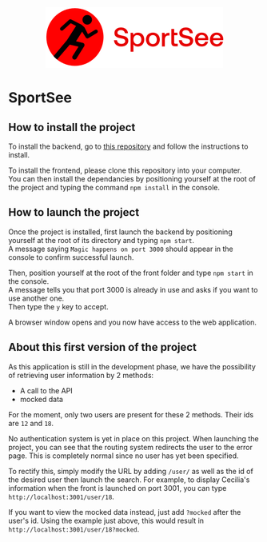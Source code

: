 <p align="center"><img src="./public/images/logo.svg"></p>

# SportSee

## How to install the project

To install the backend, go to [this repository](https://github.com/OpenClassrooms-Student-Center/P9-front-end-dashboard) and follow the instructions to install.

To install the frontend, please clone this repository into your computer.  
You can then install the dependancies by positioning yourself at the root of the project and typing the command `npm install` in the console.  


## How to launch the project

Once the project is installed, first launch the backend by positioning yourself at the root of its directory and typing `npm start`.  
A message saying `Magic happens on port 3000` should appear in the console to confirm successful launch.

Then, position yourself at the root of the front folder and type `npm start` in the console.  
A message tells you that port 3000 is already in use and asks if you want to use another one.  
Then type the `y` key to accept. 

A browser window opens and you now have access to the web application.  


## About this first version of the project

As this application is still in the development phase, we have the possibility of retrieving user information by 2 methods:
- A call to the API
- mocked data

For the moment, only two users are present for these 2 methods. Their ids are `12` and `18`.

No authentication system is yet in place on this project.
When launching the project, you can see that the routing system redirects the user to the error page.
This is completely normal since no user has yet been specified.

To rectify this, simply modify the URL by adding `/user/` as well as the id of the desired user then launch the search.
For example, to display Cecilia's information when the front is launched on port 3001, you can type `http://localhost:3001/user/18`.

If you want to view the mocked data instead, just add `?mocked` after the user's id.
Using the example just above, this would result in `http://localhost:3001/user/18?mocked`.